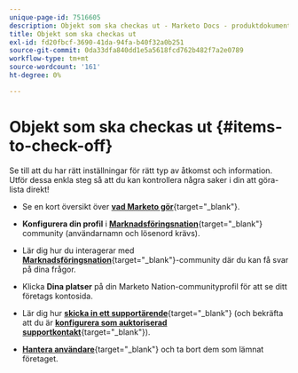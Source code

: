 ```yaml
---
unique-page-id: 7516605
description: Objekt som ska checkas ut - Marketo Docs - produktdokumentation
title: Objekt som ska checkas ut
exl-id: fd20fbcf-3690-41da-94fa-b40f32a0b251
source-git-commit: 0da33dfa840dd1e5a5618fcd762b482f7a2e0789
workflow-type: tm+mt
source-wordcount: '161'
ht-degree: 0%

---
```


# Objekt som ska checkas ut {#items-to-check-off}

Se till att du har rätt inställningar för rätt typ av åtkomst och information. Utför dessa enkla steg så att du kan kontrollera några saker i din att göra-lista direkt!

* Se en kort översikt över [**vad Marketo gör**](https://pages2.marketo.com/demoFull.html){target=&quot;_blank&quot;}.

* **Konfigurera din profil** i [**Marknadsföringsnation**](https://nation.marketo.com/){target=&quot;_blank&quot;} community (användarnamn och lösenord krävs).

* Lär dig hur du interagerar med [**Marknadsföringsnation**](https://nation.marketo.com/t5/About-Community/ct-p/about-community){target=&quot;_blank&quot;}-community där du kan få svar på dina frågor.

* Klicka **Dina platser** på din Marketo Nation-communityprofil för att se ditt företags kontosida.

* Lär dig hur [**skicka in ett supportärende**](https://nation.marketo.com/t5/Knowledgebase/Submitting-a-Support-Case-to-Marketo-Support/ta-p/252201){target=&quot;_blank&quot;} (och bekräfta att du är [**konfigurera som auktoriserad supportkontakt**](https://nation.marketo.com/t5/Knowledgebase/Managing-Authorized-Support-Contacts/ta-p/254341){target=&quot;_blank&quot;}).

* [**Hantera användare**](/help/marketo/product-docs/administration/users-and-roles/managing-marketo-users.md){target=&quot;_blank&quot;} och ta bort dem som lämnat företaget.
